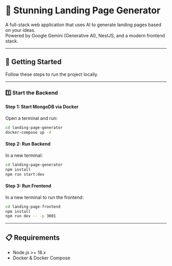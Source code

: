 # 🌟 Stunning Landing Page Generator

A full-stack web application that uses AI to generate landing pages based on your ideas.  
Powered by Google Gemini (Generative AI), NestJS, and a modern frontend stack.

---

## 🚀 Getting Started

Follow these steps to run the project locally.

---

### 1️⃣ Start the Backend

#### Step 1: Start MongoDB via Docker

Open a terminal and run:

```bash
cd landing-page-generator
docker-compose up -d
```

#### Step 2: Run Backend

In a new terminal:

```bash
cd landing-page-generator
npm install
npm run start:dev
```

#### Step 3: Run Frontend

In a new terminal to run the frontend:

```bash
cd landing-page-frontend
npm install
npm run dev -- -p 3001
```

---

## 📋 Requirements

- Node.js >= 18.x
- Docker & Docker Compose
